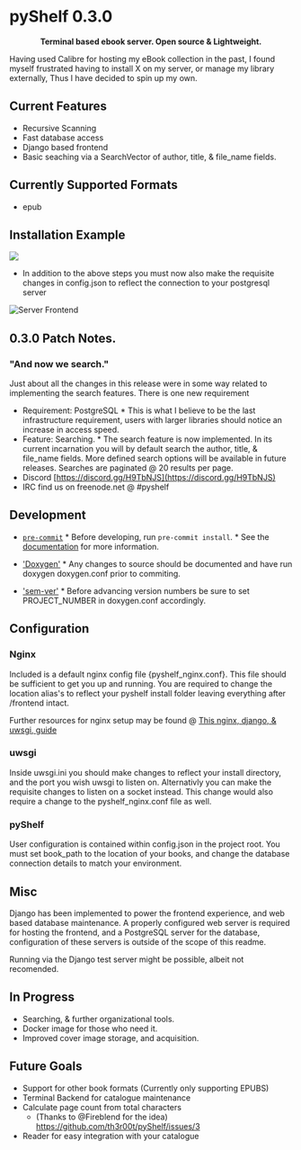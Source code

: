 # pyShelf 0.3.0

<p align="center"><b>Terminal based ebook server. Open source & Lightweight.</b></p>

Having used Calibre for hosting my eBook collection in the past, I found myself frustrated having to install X on my server, or manage my library externally, Thus I have decided to spin up my own.

## Current Features
* Recursive Scanning
* Fast database access
* Django based frontend
* Basic seaching via a SearchVector of author, title, & file_name fields.

## Currently Supported Formats
* epub

## Installation Example
<a href="https://asciinema.org/a/M739CljirFAf9nzeNyNO0113a" target="_blank"><img src="https://asciinema.org/a/M739CljirFAf9nzeNyNO0113a.svg" /></a>
* In addition to the above steps you must now also make the requisite changes in config.json to reflect the connection to your postgresql server
<img src="https://raw.githubusercontent.com/th3r00t/pyShelf/development/src/interface/static/img/pyShelf_frontend_0_1_0.png" alt="Server Frontend" align="center" />

## 0.3.0 Patch Notes.
### "And now we search."

Just about all the changes in this release were in some way related to implementing the search features.
There is one new requirement
* Requirement: PostgreSQL
        * This is what I believe to be the last infrastructure requirement, users with larger libraries should notice an increase in access speed.
* Feature: Searching.
        * The search feature is now implemented. In its current incarnation you will by default search the author, title, & file_name fields. More defined search options will be available in future releases. Searches are paginated @ 20 results per page.
* Discord [https://discord.gg/H9TbNJS](https://discord.gg/H9TbNJS)
* IRC find us on freenode.net @ #pyshelf

## Development

* [`pre-commit`](https://pre-commit.com/)
        * Before developing, run `pre-commit install`.
        * See the [documentation](https://pre-commit.com/) for more information.

* ['Doxygen'](http://www.doxygen.nl/)
        * Any changes to source should be documented and have run doxygen doxygen.conf prior to commiting.

* ['sem-ver'](https://semver.org)
        * Before advancing version numbers be sure to set PROJECT_NUMBER in doxygen.conf accordingly.

## Configuration

### Nginx
Included is a default nginx config file {pyshelf_nginx.conf}. This file should be sufficient to get you up and running. You are required to change the location alias's to reflect your pyshelf install folder leaving everything after /frontend intact.

Further resources for nginx setup may be found @ [This nginx, django, & uwsgi, guide](https://uwsgi-docs.readthedocs.io/en/latest/tutorials/Django_and_nginx.html)

### uwsgi
Inside uwsgi.ini you should make changes to reflect your install directory, and the port you wish uwsgi to listen on. Alternativly you can make the requisite changes to listen on a socket instead. This change would also require a change to the pyshelf_nginx.conf file as well.

### pyShelf
User configuration is contained within config.json in the project root. You must set book_path to the location of your books, and change the database connection details to match your environment.

## Misc
Django has been implemented to power the frontend experience, and web based database maintenance. A properly configured web server is required for hosting the frontend, and a PostgreSQL server for the database, configuration of these servers is outside of the scope of this readme.

Running via the Django test server might be possible, albeit not recomended.

## In Progress

* Searching, & further organizational tools.
* Docker image for those who need it.
* Improved cover image storage, and acquisition.

## Future Goals
* Support for other book formats (Currently only supporting EPUBS)
* Terminal Backend for catalogue maintenance
* Calculate page count from total characters
  * (Thanks to @Fireblend for the idea) https://github.com/th3r00t/pyShelf/issues/3
* Reader for easy integration with your catalogue

